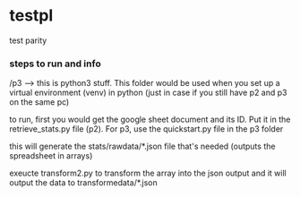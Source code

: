 # testpl
test parity


### steps to run and info

/p3 --> this is python3 stuff. This folder would be used when you set up a virtual environment (venv) in python (just in case if you still have p2 and p3 on the same pc)

to run, first you would get the google sheet document and its ID. Put it in the retrieve_stats.py file (p2). For p3, use the quickstart.py file in the p3 folder

this will generate the stats/rawdata/*.json file that's needed (outputs the spreadsheet in arrays)

exeucte transform2.py to transform the array into the json output and it will output the data to transformedata/*.json